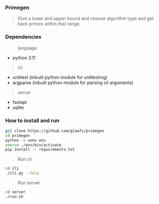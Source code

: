 ### Primegen

> Give a lower and upper bound and choose algorithm type and get back primes within that range.

### Dependencies

> language

-   python 3.11

> cli

-   unittest (inbuilt python module for unittesting)
-   argparse (inbuilt python module for parsing cli arguments)

> server

-   fastapi
-   sqlite

### How to install and run

```bash
git clone https://github.com/glowfi/primegen
cd primegen
python -m venv env
source ./env/bin/activate
pip install -r requirements.txt
```

> Run cli

```bash
cd cli
./cli.py --help
```

> Run server

```bash
cd server
./run.sh
```
